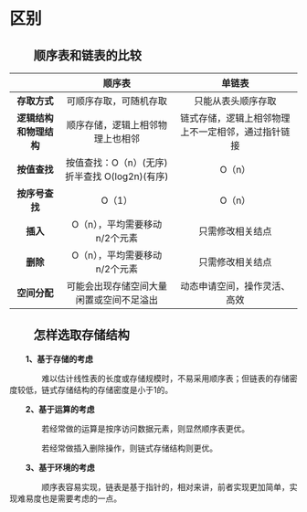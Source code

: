 # 区别



## &emsp;&emsp;顺序表和链表的比较

|                        |                       顺序表                        |                       单链表                       |
| :--------------------: | :-------------------------------------------------: | :------------------------------------------------: |
|      **存取方式**      |               可顺序存取，可随机存取                |                 只能从表头顺序存取                 |
| **逻辑结构和物理结构** |          顺序存储，逻辑上相邻物理上也相邻           | 链式存储，逻辑上相邻物理上不一定相邻，通过指针链接 |
|      **按值查找**      | 按值查找：O（n）(无序)<br />折半查找 O(log2n)(有序) |                       O（n）                       |
|     **按序号查找**     |                       O（1）                        |                       O（n）                       |
|        **插入**        |            O（n），平均需要移动n/2个元素            |                  只需修改相关结点                  |
|        **删除**        |            O（n），平均需要移动n/2个元素            |                  只需修改相关结点                  |
|      **空间分配**      |      可能会出现存储空间大量闲置或空间不足溢出       |            动态申请空间，操作灵活、高效            |



## &emsp;&emsp;怎样选取存储结构

**&emsp;&emsp;1、基于存储的考虑**

&emsp;&emsp;&emsp;&emsp;难以估计线性表的长度或存储规模时，不易采用顺序表；但链表的存储密度较低，链式存储结构的存储密度是小于1的。

**&emsp;&emsp;2、基于运算的考虑**

&emsp;&emsp;&emsp;&emsp;若经常做的运算是按序访问数据元素，则显然顺序表更优。

&emsp;&emsp;&emsp;&emsp;若经常做插入删除操作，则链式存储结构则更优。

**&emsp;&emsp;3、基于环境的考虑**

&emsp;&emsp;&emsp;&emsp;顺序表容易实现，链表是基于指针的，相对来讲，前者实现更加简单，实现难易度也是需要考虑的一点。


